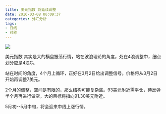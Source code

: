 ```yaml
---
title: 美元指数 将延续调整
date: 2016-03-08 00:09:37
categories: 外汇分析
tags: 
- 日线
- 对称
---
```

![](http://eurusd.qiniudn.com/140.png)

美元指数 其实是大的横盘振荡行情，站在波浪理论的角度，处在4浪调整中，细点划分应是4浪C。

站在时间的角度，4个月上循环，正好在3月2日给出调整信号。价格将从3月2日开始再调整7美元。

2个月的调整，空间是有限的，那么结构可能复杂些。93美元附近需平仓，待反弹半个月再进行做空，大的目标将指向91.30美元附近。

5月初--5月中旬，将会迎来中线上涨行情。
